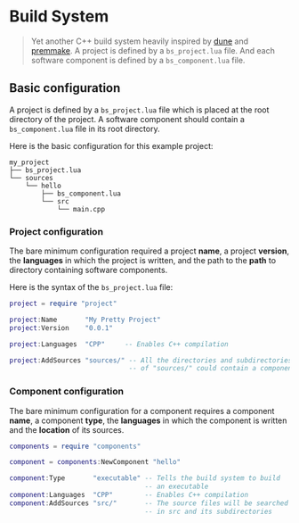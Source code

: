 # Build System
> Yet another C++ build system heavily inspired by
> [dune](https://dune.build/) and
> [premmake](https://premake.github.io/). A project is defined by a
> `bs_project.lua` file. And each software component is defined by a
> `bs_component.lua` file.

## Basic configuration
A project is defined by a `bs_project.lua` file which is placed at the
root directory of the project. A software component should contain a
`bs_component.lua` file in its root directory.

Here is the basic configuration for this example project:

```
my_project
├── bs_project.lua
└── sources
    └── hello
        ├── bs_component.lua
        └── src
            └── main.cpp
```

### Project configuration

The bare minimum configuration required a project **name**, a project
**version**, the **languages** in which the project is written, and
the path to the **path** to directory containing software components.

Here is the syntax of the `bs_project.lua` file:
```lua
project = require "project"

project:Name       "My Pretty Project"
project:Version    "0.0.1"

project:Languages  "CPP"     -- Enables C++ compilation

project:AddSources "sources/" -- All the directories and subdirectories
                              -- of "sources/" could contain a component
```

### Component configuration

The bare minimum configuration for a component requires a component
**name**, a component **type**, the **languages** in which the
component is written and the **location** of its sources.

```lua
components = require "components"

component = components:NewComponent "hello"

component:Type       "executable" -- Tells the build system to build 
                                  -- an executable
component:Languages  "CPP"        -- Enables C++ compilation
component:AddSources "src/"       -- The source files will be searched 
                                  -- in src and its subdirectories
```
